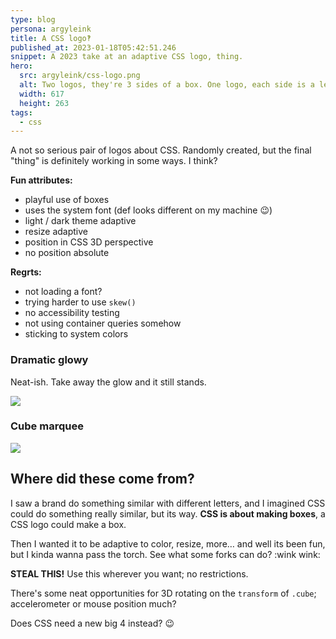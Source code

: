 ```yaml
---
type: blog
persona: argyleink
title: A CSS logo‽
published_at: 2023-01-18T05:42:51.246
snippet: A 2023 take at an adaptive CSS logo, thing.
hero:
  src: argyleink/css-logo.png
  alt: Two logos, they're 3 sides of a box. One logo, each side is a letter, with C as the top face. The other repeats CSS 3 times per side.
  width: 617
  height: 263
tags: 
  - css
---
```


A not so serious pair of logos about CSS. Randomly created, but the final "thing" is definitely working in some ways. I think?

**Fun attributes:**
- playful use of boxes
- uses the system font (def looks different on my machine 😉)
- light / dark theme adaptive
- resize adaptive
- position in CSS 3D perspective
- no position absolute

**Regrts:**
- not loading a font?
- trying harder to use `skew()`
- no accessibility testing
- not using container queries somehow
- sticking to system colors

### Dramatic glowy

Neat-ish. Take away the glow and it still stands.

![](https://codepen.io/argyleink/embed/preview/jOpMRGE)

### Cube marquee

![](https://codepen.io/argyleink/embed/preview/PoBGgJV)

## Where did these come from?

I saw a brand do something similar with different letters, and I imagined CSS could do something really similar, but its way. **CSS is about making boxes**, a CSS logo could make a box. 

Then I wanted it to be adaptive to color, resize, more… and well its been fun, but I kinda wanna pass the torch. See what some forks can do? :wink wink: 

**STEAL THIS!** Use this wherever you want; no restrictions.

There's some neat opportunities for 3D rotating on the `transform` of `.cube`; accelerometer or mouse position much?

Does CSS need a new big 4 instead? 😉